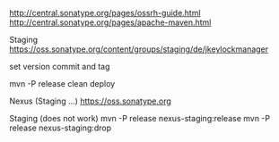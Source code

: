 http://central.sonatype.org/pages/ossrh-guide.html
http://central.sonatype.org/pages/apache-maven.html

Staging
https://oss.sonatype.org/content/groups/staging/de/jkeylockmanager

set version
commit and tag

mvn -P release clean deploy

Nexus (Staging ...)
https://oss.sonatype.org

Staging (does not work)
mvn -P release nexus-staging:release
mvn -P release nexus-staging:drop
